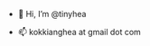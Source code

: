 - 👋 Hi, I’m @tinyhea
<!--- 👀 I’m interested in ...
- 🌱 I’m currently learning ...
- 💞️ I’m looking to collaborate on ...
--->
- 📫 kokkianghea at gmail dot com

<!---
tinyhea/tinyhea is a ✨ special ✨ repository because its `README.md` (this file) appears on your GitHub profile.
You can click the Preview link to take a look at your changes.
--->
